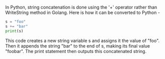 In Python, string concatenation is done using the '+' operator rather than WriteString method in Golang. Here is how it can be converted to Python -

```python
s = "foo"
s += "bar"
print(s)
```
This code creates a new string variable s and assigns it the value of "foo". Then it appends the string "bar" to the end of s, making its final value "foobar". The print statement then outputs this concatenated string.

